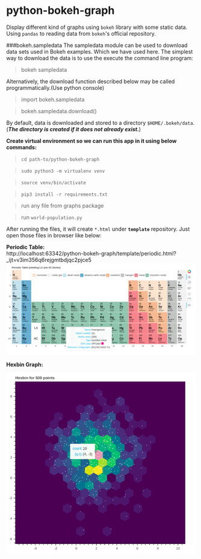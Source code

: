# python-bokeh-graph

Display different kind of graphs using `bokeh` library with some static data.
Using `pandas` to reading data from `bokeh`'s official repository.

###bokeh.sampledata
The sampledata module can be used to download data sets used in Bokeh examples. Which we have used here.
The simplest way to download the data is to use the execute the command line program:

> bokeh sampledata  

Alternatively, the download function described below may be called programmatically.(Use python console)

> import bokeh.sampledata  

> bokeh.sampledata.download()

By default, data is downloaded and stored to a directory `$HOME/.bokeh/data`. (**_The directory is created if it does not already exist._**)

**Create virtual environment so we can run this app in it using below commands:**

> `cd path-to/python-bokeh-graph`

> `sudo python3 -m virtualenv venv`

> `source venv/bin/activate`

> `pip3 install -r requirements.txt`

> run any file from graphs package

> run `world-population.py`

After running the files, it will create `*.html` under **`template`** repository. Just open those files in browser like below:

**Periodic Table:**  
http://localhost:63342/python-bokeh-graph/template/periodic.html?_ijt=v3im356q6rejgmtbdjqc2pjce5  
![Periodic Table](https://github.com/rahul-ghadge/python-bokeh-graph/blob/master/static/bokeh_plot-1.png)


**Hexbin Graph:**  

![Periodic Table](https://github.com/rahul-ghadge/python-bokeh-graph/blob/master/static/hexbin.png)
